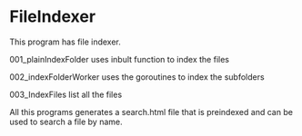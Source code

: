 # FileIndexer

This program has file indexer. 


001_plainIndexFolder uses inbult function to index the files 

002_indexFolderWorker uses the goroutines to index the subfolders

003_IndexFiles list all the files 

All this programs generates a search.html file that is preindexed and can be used to search a file by name.
